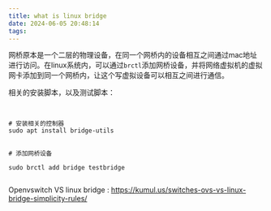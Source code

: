 ```yaml
---
title: what is linux bridge
date: 2024-06-05 20:48:14
tags:
---
```

网桥原本是一个二层的物理设备，在同一个网桥内的设备相互之间通过mac地址进行访问。在linux系统内，可以通过`brctl`添加网桥设备，并将网络虚拟机的虚拟网卡添加到同一个网桥内，让这个写虚拟设备可以相互之间进行通信。

相关的安装脚本，以及测试脚本：

```shell


# 安装相关的控制器
sudo apt install bridge-utils


# 添加网桥设备

sudo brctl add bridge testbridge


```


Openvswitch VS linux bridge : https://kumul.us/switches-ovs-vs-linux-bridge-simplicity-rules/
